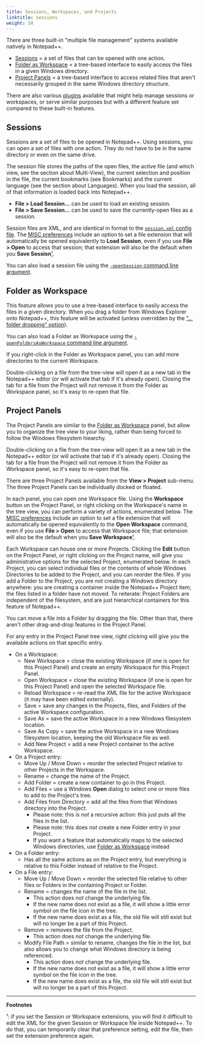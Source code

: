 ```yaml
---
title: Sessions, Workspaces, and Projects
linktitle: sessions
weight: 50
---
```


There are three built-in "multiple file management" systems available natively in Notepad++.

* [Sessions](#sessions) = a set of files that can be opened with one action.
* [Folder as Workspace](#folder-as-workspace) = a tree-based interface to easily access the files in a given Windows directory.
* [Project Panels](#project-panels) = a tree-based interface to access related files that aren't necessarily grouped in the same Windows directory structure.

There are also various [plugins](./plugins) available that might help manage sessions or workspaces, or serve similar purposes but with a different feature set compared to these built-in features.

## Sessions

Sessions are a set of files to be opened in Notepad++.  Using sessions, you can open a set of files with one action.  They do not have to be in the same directory or even on the same drive.

The session file stores the paths of the open files, the active file (and which view, see the section about Multi-View), the current selection and position in the file, the current bookmarks (see Bookmarks) and the current language (see the section about Languages).  When you load the session, all of that information is loaded back into Notepad++.

* **File > Load Session...** can be used to load an existing session.
* **File > Save Session...** can be used to save the currently-open files as a session.

Session files are XML, and are identical in format to the [`session.xml` config file](../config-files/#other-configuration-files).
The [MISC preferences](../preferences/#misc) include an option to set a file extension that will automatically be opened equivalently to **Load Session**, even if you use **File > Open** to access that session; that extension will also be the default when you **Save Session**[¹](#FN1 "Footnote ¹").

You can also load a session file using the [`-openSession` command line argument](../command-prompt).

## Folder as Workspace

This feature allows you to use a tree-based interface to easily access the files in a given directory.  When you drag a folder from Windows Explorer onto Notepad++, this feature will be activated (unless overridden by the ["... folder dropping" option](preferences/#default-directory)).

You can also load a Folder as Workspace using the [`-openFoldersAsWorkspace` command line argument](../command-prompt).

If you right-click in the Folder as Workspace panel, you can add more directories to the current Workspace.

Double-clicking on a file from the tree-view will open it as a new tab in the Notepad++ editor (or will activate that tab if it's already open).  Closing the tab for a file from the Project will not remove it from the Folder as Workspace panel, so it's easy to re-open that file.

## Project Panels

The Project Panels are similar to the [Folder as Workspace](#folder-as-Workspace) panel, but allow you to organize the tree view to your liking, rather than being forced to follow the Windows filesystem hiearchy.

Double-clicking on a file from the tree-view will open it as a new tab in the Notepad++ editor (or will activate that tab if it's already open).  Closing the tab for a file from the Project will not remove it from the Folder as Workspace panel, so it's easy to re-open that file.

There are three Project Panels available from the **View > Project** sub-menu.  The three Project Panels can be individually docked or floated.

In each panel, you can open one Workspace file.  Using the **Workspace** button on the Project Panel, or right clicking on the Workspace's name in the tree view, you can perform a variety of actions, enumerated below.  The [MISC preferences](../preferences/#misc) include an option to set a file extension that will automatically be opened equivalently to the **Open Workspace** command, even if you use **File > Open** to access that Workspace file; that extension will also be the default when you **Save Workspace**[¹](#FN1 "Footnote ¹").

Each Workspace can house one or more Projects.  Clicking the **Edit** button on the Project Panel, or right clicking on the Project name, will give you administrative options for the selected Project, enumerated below.  In each Project, you can select individual files or the contents of whole Windows Directories to be added to the Project, and you can reorder the files.  If you add a Folder to the Project, you are _not_ creating a Windows directory anywhere: you are creating a container inside the Notepad++ Project item; the files listed in a folder have not moved.  To reiterate: Project Folders are independent of the filesystem, and are just hierarchical containers for this feature of Notepad++.

You can move a file into a Folder by dragging the file.  Other than that, there aren't other drag-and-drop features in the Project Panel.

For any entry in the Project Panel tree view, right clicking will give you the available actions on that specific entry.
* On a Workspace:
    * New Workspace = close the existing Workspace (if one is open for this Project Panel) and create an empty Workspace for this Project Panel.
    * Open Workspace = close the existing Workspace (if one is open for this Project Panel) and open the selected Workspace file.
    * Reload Workspace = re-read the XML file for the active Workspace (it may have been edited externally).
    * Save = save any changes in the Projects, files, and Folders of the active Workspace configuration.
    * Save As = save the active Workspace in a new Windows filesystem location.
    * Save As Copy = save the active Workspace in a new Windows filesystem location, keeping the old Workspace file as well.
    * Add New Project = add a new Project container to the active Workspace.
* On a Project entry:
    * Move Up / Move Down = reorder the selected Project relative to other Projects in the Workspace.
    * Rename = change the name of the Project.
    * Add Folder = create a new container to go in this Project.
    * Add Files = use a Windows **Open** dialog to select one or more files to add to the Project's tree.
    * Add Files from Directory = add all the files from that Windows directory into the Project.
        * Please note: this is _not_ a recursive action:  this just puts all the files in the list.
        * Please note: this does _not_ create a new Folder entry in your Project.
        * If you want a feature that automatically maps to the selected Windows directories, use [Folder as Workspace](#folder-as-Workspace) instead
* On a Folder entry:
    * Has all the same actions as on the Project entry, but everything is relative to this Folder instead of relative to the Project.
* On a File entry:
    * Move Up / Move Down = reorder the selected file relative to other files or Folders in the containing Project or Folder.
    * Rename = changes the name of the file in the list.
        * This action does _not_ change the underlying file.
        * If the new name does not exist as a file, it will show a little error symbol on the file icon in the tree.
        * If the new name does exist as a file, the old file will still exist but will no longer be a part of this Project.
    * Remove = removes the file from the Project.
        * This action does _not_ change the underlying file.
    * Modify File Path = similar to rename, changes the file in the list, but also allows you to change what Windows directory is being referenced.
        * This action does _not_ change the underlying file.
        * If the new name does not exist as a file, it will show a little error symbol on the file icon in the tree.
        * If the new name does exist as a file, the old file will still exist but will no longer be a part of this Project.

<hr>

**Footnotes**

<a name="FN1">¹</a>: if you set the Session or Workspace extensions, you will find it difficult to edit the XML for the given Session or Workspace file inside Notepad++.  To do that, you can temporarily clear that preference setting, edit the file, then set the extension preference again.
